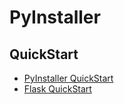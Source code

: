 # PyInstaller

## QuickStart

- [PyInstaller QuickStart](https://pyinstaller.org/en/stable/)
- [Flask QuickStart](https://flask.palletsprojects.com/en/3.0.x/quickstart/)
